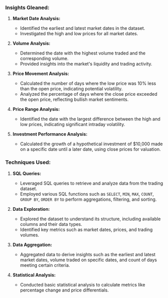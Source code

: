 ### Insights Gleaned:

1. **Market Date Analysis:**
   - Identified the earliest and latest market dates in the dataset.
   - Investigated the high and low prices for all market dates.

2. **Volume Analysis:**
   - Determined the date with the highest volume traded and the corresponding volume.
   - Provided insights into the market's liquidity and trading activity.

3. **Price Movement Analysis:**
   - Calculated the number of days where the low price was 10% less than the open price, indicating potential volatility.
   - Analyzed the percentage of days where the close price exceeded the open price, reflecting bullish market sentiments.

4. **Price Range Analysis:**
   - Identified the date with the largest difference between the high and low prices, indicating significant intraday volatility.

5. **Investment Performance Analysis:**
   - Calculated the growth of a hypothetical investment of $10,000 made on a specific date until a later date, using close prices for valuation.

### Techniques Used:

1. **SQL Queries:**
   - Leveraged SQL queries to retrieve and analyze data from the trading dataset.
   - Employed various SQL functions such as `SELECT`, `MIN`, `MAX`, `COUNT`, `GROUP BY`, `ORDER BY` to perform aggregations, filtering, and sorting.

2. **Data Exploration:**
   - Explored the dataset to understand its structure, including available columns and their data types.
   - Identified key metrics such as market dates, prices, and trading volumes.

3. **Data Aggregation:**
   - Aggregated data to derive insights such as the earliest and latest market dates, volume traded on specific dates, and count of days meeting certain criteria.

4. **Statistical Analysis:**
   - Conducted basic statistical analysis to calculate metrics like percentage change and price differentials.
